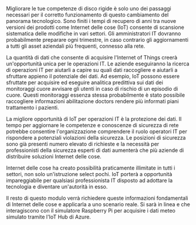 <!--Video script: It began with Personal Digital Assistants, then smartphones and now everything from smart watches to smart thermostats are connecting people with more information than ever before. Once limited to just PCs, the Internet now allows anything that has valuable information to go online. How does this trend have the potential to impact all aspects of IT professional’s role? More importantly, how can IT professionals prepare for the Internet of Things?-->

Migliorare le tue competenze di disco rigide è solo uno dei passaggi necessari per il corretto funzionamento di questo cambiamento del panorama tecnologico. Sono finiti i tempi di recupero di anni tra nuove versioni dei prodotti come Internet delle cose (IoT) consente di scansione sistematica delle modifiche in vari settori. Gli amministratori IT dovranno probabilmente preparare ogni trimestre, in caso contrario gli aggiornamenti a tutti gli asset aziendali più frequenti, connesso alla rete.

La quantità di dati che consente di acquisire l'Internet of Things creerà un'opportunità unica per le operazioni IT. Le aziende eseguiranno la ricerca di operazioni IT per aiutarli a capire su quali dati raccogliere e aiutarli a sfruttare appieno il potenziale dei dati. Ad esempio, IoT possono essere sfruttate per acquisire ed eseguire analitica predittiva sui dati dei monitoraggi cuore avvisare gli utenti in caso di rischio di un episodio di cuore. Questi monitoraggi essenza stessa probabilmente è stato possibile raccogliere informazioni abilitazione doctors rendere più informati piani trattamento i pazienti.

La migliore opportunità di IoT per operazioni IT è la protezione dei dati. Il tempo per aggiornare le competenze e conoscenze di sicurezza di rete potrebbe consentire l'organizzazione comprendere il ruolo operatori IT per rispondere a potenziali violazioni della sicurezza. Le posizioni di sicurezza sono già presenti numero elevato di richieste e la necessità per professionisti della sicurezza esperti di dati aumenterà che più aziende di distribuire soluzioni Internet delle cose.

Internet delle cose ha creato possibilità praticamente illimitate in tutti i settori, non solo un'istruzione select pochi. IoT porterà a opportunità impareggiabile per qualsiasi professionista IT disposto ad adottare la tecnologia e diventare un'autorità in esso.

 Il resto di questo modulo verrà richiedere queste informazioni fondamentali di Internet delle cose e applicarla a uno scenario reale. Si sarà in linea e che interagiscono con il simulatore Raspberry Pi per acquisire i dati meteo simulato tramite l'IoT Hub di Azure.

<!--Reference links: 

-   Introduction to Azure IoT:
    <https://mva.microsoft.com/en-US/training-courses/introduction-to-azure-iot-17611?l=uxXUIs4rD_606218965>

-   Azure Internet of Things:
    <https://www.microsoft.com/en-ca/internet-of-things/>-->